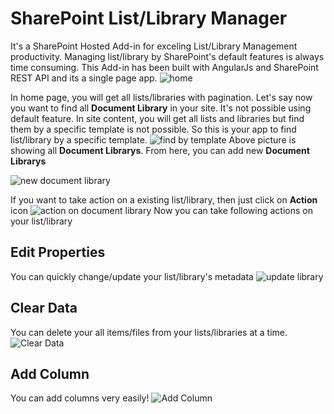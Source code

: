 # SharePoint List/Library Manager
It's a SharePoint Hosted Add-in for exceling List/Library Management productivity. Managing list/library by SharePoint's default features 
is always time consuming. This Add-in has been built with AngularJs and SharePoint REST API and its a single page app.
![home](http://i.imgur.com/vnhMvXu.png "Optional title")

In home page, you will get all lists/libraries with pagination. Let's say now you want to find all **Document Library** in your site. It's 
not possible using default feature. In site content, you will get all lists and libraries but find them by a specific template is not 
possible. So this is your app to find list/library by a specific template.
![find by template](http://i.imgur.com/R39phrq.png "Find By Template")
Above picture is showing all **Document Librarys**. From here, you can add new **Document Librarys**

![new document library](http://i.imgur.com/gta9nto.png "new library")

If you want to take action on a existing list/library, then just click on **Action** icon
![action on document library](http://i.imgur.com/cQvYnwg.png "action on library")
Now you can take following actions on your list/library
## Edit Properties
You can quickly change/update your list/library's metadata
![update library](http://i.imgur.com/llULLuc.png "update library")
## Clear Data
You can delete your all items/files from your lists/libraries at a time.
![Clear Data](http://i.imgur.com/g1M9wzw.png "Clear Data")
## Add Column
You can add columns very easily!
![Add Column](http://i.imgur.com/NMORCXb.gif "Add Column")
